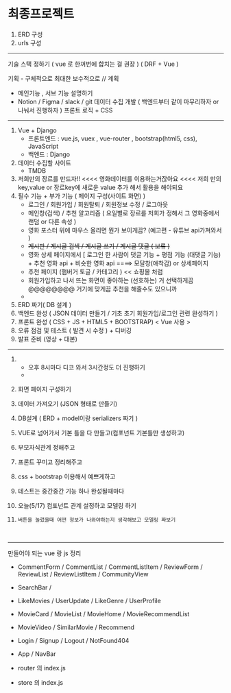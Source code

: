 # 최종프로젝트 

1. ERD 구성
2. urls 구성

--------------------------------------------------------------------
기술 스택 정하기 ( vue 로 한꺼번에 합치는 걸 권장 ) ( DRF + Vue )

기획 - 구체적으로 최대한 보수적으로 // 계획 

- 메인기능 , 서브 기능 설명하기
- Notion / Figma / slack / git 
데이터 수집
개발 ( 백엔드부터 같이 마무리하자 or 나눠서 진행하자 )
프론트 로직 + CSS 

---------------------



1. Vue + Django 
   - 프론트엔드 : vue.js, vuex , vue-router , bootstrap(html5, css), JavaScript
   - 백엔드 : Django 
2. 데이터 수집할 사이트 
   - TMDB 
3. 저희만의 장르를 만드자!! <<<< 영화데이터를 이용하는거잖아요 <<<< 저희 만의 key,value or 장르key에 새로운 value 추가 해서 활용을 해야되요 
4. 필수 기능 + 부가 기능 ( 페이지 구성(사이트 화면) )
   - 로그인 / 회원가입 / 회원탈퇴 / 회원정보 수정 / 로그아웃 
   - 메인창(검색) / 추천 알고리즘 ( 요일별로 장르를 저희가 정해서 그 영화중에서 랜덤 or 다른 속성 )
   - 영화 포스터 위에 마우스 올리면 뭔가 보이게끔? (예고편 - 유튜브 api가져와서 )
   - ~~게시판 / 게시글 검색 / 게시글 쓰기 / 게시글 댓글 ( 보류 )~~
   - 영화 상세 페이지에서 [ 로그인 한 사람이 댓글 기능 + 평점 기능  (대댓글 기능) + 추천 영화 api + 비슷한 영화 api  ====> 모달창(애착감) or 상세페이지  
   - 추천 페이지 (햄버거 토글 / 카테고리 ) << 쇼핑몰 처럼 
   - 회원가입하고 나서 뜨는 화면이 좋아하는 (선호하는) 거 선택하게끔 @@@@@@@@ 거기에 맞게끔 추천을 해줄수도 있으니까
   - 
5. ERD 짜기( DB 설계 )
6. 백엔드 완성 ( JSON 데이터 만들기 / 기초 초기 회원가입/로그인 관련 완성하기 )
7. 프론트 완성 ( CSS + JS + HTML5 + BOOTSTRAP) < Vue 사용 >
8. 오류 점검 및 테스트 ( 발견 시 수정 )  + 디버깅 
9.  발표 준비 (영상 + 대본)

---------------------------------------------------------------------------------------------------------------------

1. - 오후 8시마다 디코 와서 3시간정도 더 진행하기 
   - 

1. 화면 페이지 구성하기

2. 데이터 가져오기 (JSON 형태로 만들기)

3. DB설계 ( ERD + model이랑 serializers 짜기 )

4. VUE로 넘어가서 기본 틀을 다 만들고(컴포넌트 기본틀만 생성하고)

5. 부모자식관계 정해주고

6. 프론트 꾸미고 정리해주고

7. css + bootstrap 이용해서 예쁘게하고

8. 테스트는 중간중간 기능 하나 완성될때마다 

9.  오늘(5/17)  컴포넌트 관계 설정하고 모델링 하기

10.  `버튼을 눌렀을때 어떤 정보가 나와야하는지 생각해보고 모델링 짜보기`

​    

-----------------------------------------------------------------

만들어야 되는 vue 랑 js 정리

- CommentForm / CommentList / CommentListItem / ReviewForm / ReviewList / ReviewListItem / CommunityView

- SearchBar / 

- LikeMovies / UserUpdate / LikeGenre / UserProfile 

- MovieCard / MovieList / MovieHome / MovieRecommendList

- MovieVideo / SimilarMovie / Recommend

- Login / Signup / Logout / NotFound404

- App / NavBar

  

- router 의 index.js

- store 의 index.js

  